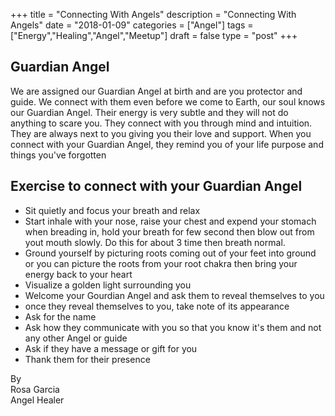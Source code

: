 +++
title = "Connecting With Angels"
description = "Connecting With Angels"
date = "2018-01-09"
categories = ["Angel"]
tags = ["Energy","Healing","Angel","Meetup"]
draft = false
type = "post"
+++

## Guardian Angel
We are assigned our Guardian Angel at birth and are you protector and guide. We connect with them even before we come to Earth, our soul knows our Guardian Angel. Their energy is very subtle and they will not do anything to scare you. They connect with you through mind and intuition. They are always next to you giving you their love and support. When you connect with your Guardian Angel, they remind you of your life purpose and things you've forgotten

## Exercise to connect with your Guardian Angel
- Sit quietly and focus your breath and relax
- Start inhale with your nose, raise your chest and expend your stomach when breading in, hold your breath for few second then blow out from yout mouth slowly. Do this for about 3 time then breath normal.
- Ground yourself by picturing roots coming out of your feet into ground or you can picture the roots from your root chakra then bring your energy back to your heart
- Visualize a golden light surrounding you
- Welcome your Gourdian Angel and ask them to reveal themselves to you
- once they reveal themselves to you, take note of its appearance
- Ask for the name
- Ask how they communicate with you so that you know it's them and not any other Angel or guide
- Ask if they have a message or gift for you
- Thank them for their presence

By  
Rosa Garcia  
Angel Healer